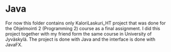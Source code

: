 # Java

For now this folder contains only KaloriLaskuri_HT project that was done for the Ohjelmointi 2 (Programming 2) course as a final assignment. I did this project together with my friend form the same course in University of Jyväskylä. The project is done with Java and the interface is done with JavaFX.
